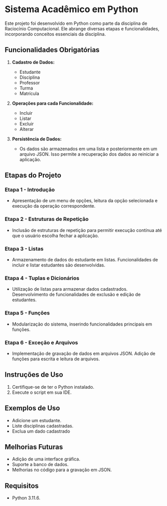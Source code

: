 # Sistema Acadêmico em Python

Este projeto foi desenvolvido em Python como parte da disciplina de Raciocínio Computacional. Ele abrange diversas etapas e funcionalidades, incorporando conceitos essenciais da disciplina.

## Funcionalidades Obrigatórias

1. **Cadastro de Dados:**
   - Estudante
   - Disciplina
   - Professor
   - Turma
   - Matrícula

2. **Operações para cada Funcionalidade:**
   - Incluir
   - Listar
   - Excluir
   - Alterar

3. **Persistência de Dados:**
   - Os dados são armazenados em uma lista e posteriormente em um arquivo JSON. Isso permite a recuperação dos dados ao reiniciar a aplicação.

## Etapas do Projeto

### Etapa 1 - Introdução
- Apresentação de um menu de opções, leitura da opção selecionada e execução da operação correspondente.

### Etapa 2 - Estruturas de Repetição
- Inclusão de estruturas de repetição para permitir execução contínua até que o usuário escolha fechar a aplicação.

### Etapa 3 - Listas
- Armazenamento de dados do estudante em listas. Funcionalidades de incluir e listar estudantes são desenvolvidas.

### Etapa 4 - Tuplas e Dicionários
- Utilização de listas para armazenar dados cadastrados. Desenvolvimento de funcionalidades de exclusão e edição de estudantes.

### Etapa 5 - Funções
- Modularização do sistema, inserindo funcionalidades principais em funções.

### Etapa 6 - Exceção e Arquivos
- Implementação de gravação de dados em arquivos JSON. Adição de funções para escrita e leitura de arquivos.

## Instruções de Uso

1. Certifique-se de ter o Python instalado.
2. Execute o script em sua IDE.

## Exemplos de Uso

- Adicione um estudante.
- Liste disciplinas cadastradas.
- Exclua um dado cadastrado

## Melhorias Futuras

- Adição de uma interface gráfica.
- Suporte a banco de dados.
- Melhorias no código para a gravação em JSON.

## Requisitos

- Python 3.11.6.
